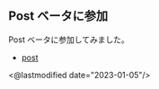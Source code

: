 ## Post ベータに参加

Post ベータに参加してみました。

- [post](https://post.news/igapyon)

<@lastmodified date="2023-01-05"/>
